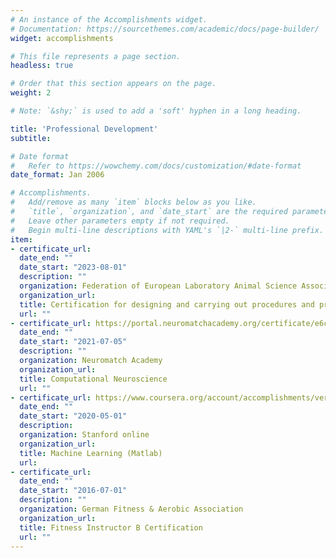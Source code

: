 ```yaml
---
# An instance of the Accomplishments widget.
# Documentation: https://sourcethemes.com/academic/docs/page-builder/
widget: accomplishments

# This file represents a page section.
headless: true

# Order that this section appears on the page.
weight: 2

# Note: `&shy;` is used to add a 'soft' hyphen in a long heading.

title: 'Professional Development'
subtitle:

# Date format
#   Refer to https://wowchemy.com/docs/customization/#date-format
date_format: Jan 2006

# Accomplishments.
#   Add/remove as many `item` blocks below as you like.
#   `title`, `organization`, and `date_start` are the required parameters.
#   Leave other parameters empty if not required.
#   Begin multi-line descriptions with YAML's `|2-` multi-line prefix.
item:
- certificate_url: 
  date_end: ""
  date_start: "2023-08-01"
  description: ""
  organization: Federation of European Laboratory Animal Science Associations (FELASA)
  organization_url: 
  title: Certification for designing and carrying out procedures and projects
  url: ""
- certificate_url: https://portal.neuromatchacademy.org/certificate/e6c82a06-09c0-414f-9dda-c20fd82c059a
  date_end: ""
  date_start: "2021-07-05"
  description: ""
  organization: Neuromatch Academy
  organization_url: 
  title: Computational Neuroscience
  url: ""
- certificate_url: https://www.coursera.org/account/accomplishments/verify/UDK9GGDJY9BP
  date_end: ""
  date_start: "2020-05-01"
  description: 
  organization: Stanford online
  organization_url: 
  title: Machine Learning (Matlab)
  url: 
- certificate_url: 
  date_end: ""
  date_start: "2016-07-01"
  description: ""
  organization: German Fitness & Aerobic Association
  organization_url: 
  title: Fitness Instructor B Certification
  url: ""
---
```

